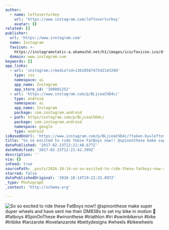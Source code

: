 ```yaml
---
author:
  - name: leftoverturkey
    url: 'https://www.instagram.com/leftoverturkey'
    avatar: {}
related: []
publisher:
  url: 'https://www.instagram.com'
  name: Instagram
  favicon: >-
    https://instagramstatic-a.akamaihd.net/h1/images/ico/favicon.ico/dfa85bb1fd63.ico
  domain: www.instagram.com
keywords: []
app_links:
  - url: 'instagram://media?id=1361056747242143260'
    type: ios
    namespace: ai
    app_name: Instagram
    app_store_id: '389801252'
  - url: 'https://www.instagram.com/p/BLjceaChD4c/'
    type: android
    namespace: ai
    app_name: Instagram
    package: com.instagram.android
  - path: https/instagram.com/p/BLjceaChD4c/
    package: com.instagram.android
    namespace: google
    type: android
isBasedOnUrl: 'https://www.instagram.com/p/BLjceaChD4c/?taken-by=leftoverturkey'
title: "So so excited to ride these FatBoys now!! @spinonthese make super duper wheels and have sent me their DM838s to set my bike in motion \uD83D\uDE0A #fatboys #SpinOnThese #winonthese #triathlon #tri #swimbikerun #bike #tribike #lanzarote #lovelanzarote #bettydesigns #wheels #bikewheels"
datePublished: '2017-02-23T12:21:48.677Z'
dateModified: '2017-02-23T12:21:42.399Z'
description: ''
via: {}
inFeed: true
sourcePath: _posts/2016-10-14-so-so-excited-to-ride-these-fatboys-now-spinonthese-make.md
starred: false
datePublishedOriginal: '2016-10-14T19:22:32.897Z'
_type: Photograph
_context: 'http://schema.org'

---
```

![So so excited to ride these FatBoys now!! @spinonthese make super duper wheels and have sent me their DM838s to set my bike in motion  #fatboys #SpinOnThese #winonthese #triathlon #tri #swimbikerun #bike #tribike #lanzarote #lovelanzarote #bettydesigns #wheels #bikewheels](https://scontent.cdninstagram.com/t51.2885-15/s640x640/sh0.08/e35/14705055_137795860017943_3255384931748020224_n.jpg?ig_cache_key=MTM2MTA1Njc0NzI0MjE0MzI2MA%3D%3D.2)